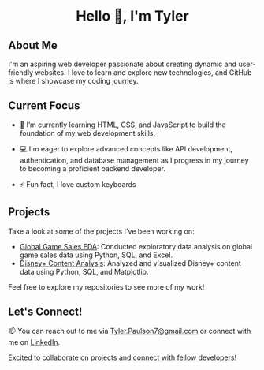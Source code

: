 <h1 align="center">Hello 👋, I'm Tyler</h1>


## About Me

I'm an aspiring web developer passionate about creating dynamic and user-friendly websites. I love to learn and explore new technologies, and GitHub is where I showcase my coding journey.


## Current Focus
- 🌱 I’m currently learning HTML, CSS, and JavaScript to build the foundation of my web development skills.

- 💻 I'm eager to explore advanced concepts like API development, authentication, and database management as I progress in my journey to becoming a proficient backend developer.

- ⚡ Fun fact, I love custom keyboards


## Projects

Take a look at some of the projects I've been working on:

- [Global Game Sales EDA](https://github.com/Tpaulson7/Portfolio_Projects/blob/main/Game%20Sales/Game_sales_EDA.ipynb): Conducted exploratory data analysis on global game sales data using Python, SQL, and Excel.
- [Disney+ Content Analysis](https://github.com/Tpaulson7/Portfolio_Projects/blob/main/Disney%2B/disney_plus_eda.ipynb): Analyzed and visualized Disney+ content data using Python, SQL, and Matplotlib.

Feel free to explore my repositories to see more of my work!


## Let's Connect!

📫 You can reach out to me via [Tyler.Paulson7@gmail.com](mailto:Tyler.Paulson7@gmail.com) or connect with me on [LinkedIn](https://www.linkedin.com/in/tpaulson7/).

Excited to collaborate on projects and connect with fellow developers! 
